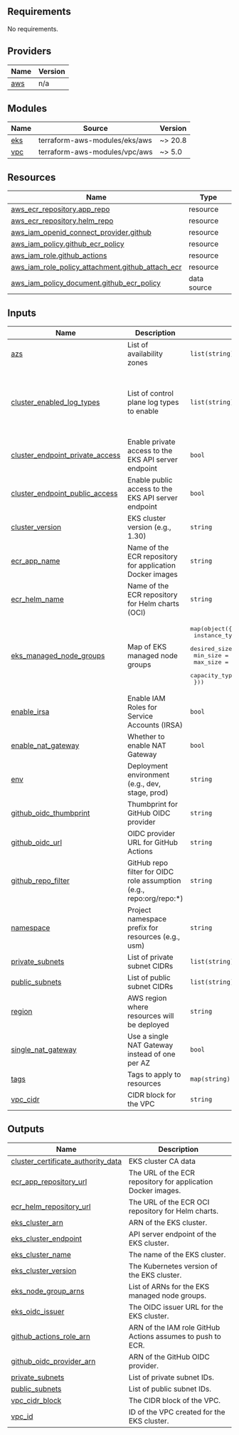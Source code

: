 ## Requirements

No requirements.

## Providers

| Name | Version |
|------|---------|
| <a name="provider_aws"></a> [aws](#provider\_aws) | n/a |

## Modules

| Name | Source | Version |
|------|--------|---------|
| <a name="module_eks"></a> [eks](#module\_eks) | terraform-aws-modules/eks/aws | ~> 20.8 |
| <a name="module_vpc"></a> [vpc](#module\_vpc) | terraform-aws-modules/vpc/aws | ~> 5.0 |

## Resources

| Name | Type |
|------|------|
| [aws_ecr_repository.app_repo](https://registry.terraform.io/providers/hashicorp/aws/latest/docs/resources/ecr_repository) | resource |
| [aws_ecr_repository.helm_repo](https://registry.terraform.io/providers/hashicorp/aws/latest/docs/resources/ecr_repository) | resource |
| [aws_iam_openid_connect_provider.github](https://registry.terraform.io/providers/hashicorp/aws/latest/docs/resources/iam_openid_connect_provider) | resource |
| [aws_iam_policy.github_ecr_policy](https://registry.terraform.io/providers/hashicorp/aws/latest/docs/resources/iam_policy) | resource |
| [aws_iam_role.github_actions](https://registry.terraform.io/providers/hashicorp/aws/latest/docs/resources/iam_role) | resource |
| [aws_iam_role_policy_attachment.github_attach_ecr](https://registry.terraform.io/providers/hashicorp/aws/latest/docs/resources/iam_role_policy_attachment) | resource |
| [aws_iam_policy_document.github_ecr_policy](https://registry.terraform.io/providers/hashicorp/aws/latest/docs/data-sources/iam_policy_document) | data source |

## Inputs

| Name | Description | Type | Default | Required |
|------|-------------|------|---------|:--------:|
| <a name="input_azs"></a> [azs](#input\_azs) | List of availability zones | `list(string)` | n/a | yes |
| <a name="input_cluster_enabled_log_types"></a> [cluster\_enabled\_log\_types](#input\_cluster\_enabled\_log\_types) | List of control plane log types to enable | `list(string)` | <pre>[<br/>  "api",<br/>  "audit",<br/>  "authenticator",<br/>  "controllerManager",<br/>  "scheduler"<br/>]</pre> | no |
| <a name="input_cluster_endpoint_private_access"></a> [cluster\_endpoint\_private\_access](#input\_cluster\_endpoint\_private\_access) | Enable private access to the EKS API server endpoint | `bool` | `false` | no |
| <a name="input_cluster_endpoint_public_access"></a> [cluster\_endpoint\_public\_access](#input\_cluster\_endpoint\_public\_access) | Enable public access to the EKS API server endpoint | `bool` | `true` | no |
| <a name="input_cluster_version"></a> [cluster\_version](#input\_cluster\_version) | EKS cluster version (e.g., 1.30) | `string` | n/a | yes |
| <a name="input_ecr_app_name"></a> [ecr\_app\_name](#input\_ecr\_app\_name) | Name of the ECR repository for application Docker images | `string` | n/a | yes |
| <a name="input_ecr_helm_name"></a> [ecr\_helm\_name](#input\_ecr\_helm\_name) | Name of the ECR repository for Helm charts (OCI) | `string` | n/a | yes |
| <a name="input_eks_managed_node_groups"></a> [eks\_managed\_node\_groups](#input\_eks\_managed\_node\_groups) | Map of EKS managed node groups | <pre>map(object({<br/>    instance_types = list(string)<br/>    desired_size   = number<br/>    min_size       = number<br/>    max_size       = number<br/>    capacity_type  = string<br/>  }))</pre> | n/a | yes |
| <a name="input_enable_irsa"></a> [enable\_irsa](#input\_enable\_irsa) | Enable IAM Roles for Service Accounts (IRSA) | `bool` | `true` | no |
| <a name="input_enable_nat_gateway"></a> [enable\_nat\_gateway](#input\_enable\_nat\_gateway) | Whether to enable NAT Gateway | `bool` | `true` | no |
| <a name="input_env"></a> [env](#input\_env) | Deployment environment (e.g., dev, stage, prod) | `string` | n/a | yes |
| <a name="input_github_oidc_thumbprint"></a> [github\_oidc\_thumbprint](#input\_github\_oidc\_thumbprint) | Thumbprint for GitHub OIDC provider | `string` | n/a | yes |
| <a name="input_github_oidc_url"></a> [github\_oidc\_url](#input\_github\_oidc\_url) | OIDC provider URL for GitHub Actions | `string` | n/a | yes |
| <a name="input_github_repo_filter"></a> [github\_repo\_filter](#input\_github\_repo\_filter) | GitHub repo filter for OIDC role assumption (e.g., repo:org/repo:*) | `string` | n/a | yes |
| <a name="input_namespace"></a> [namespace](#input\_namespace) | Project namespace prefix for resources (e.g., usm) | `string` | n/a | yes |
| <a name="input_private_subnets"></a> [private\_subnets](#input\_private\_subnets) | List of private subnet CIDRs | `list(string)` | n/a | yes |
| <a name="input_public_subnets"></a> [public\_subnets](#input\_public\_subnets) | List of public subnet CIDRs | `list(string)` | n/a | yes |
| <a name="input_region"></a> [region](#input\_region) | AWS region where resources will be deployed | `string` | `"us-east-1"` | no |
| <a name="input_single_nat_gateway"></a> [single\_nat\_gateway](#input\_single\_nat\_gateway) | Use a single NAT Gateway instead of one per AZ | `bool` | `true` | no |
| <a name="input_tags"></a> [tags](#input\_tags) | Tags to apply to resources | `map(string)` | `{}` | no |
| <a name="input_vpc_cidr"></a> [vpc\_cidr](#input\_vpc\_cidr) | CIDR block for the VPC | `string` | n/a | yes |

## Outputs

| Name | Description |
|------|-------------|
| <a name="output_cluster_certificate_authority_data"></a> [cluster\_certificate\_authority\_data](#output\_cluster\_certificate\_authority\_data) | EKS cluster CA data |
| <a name="output_ecr_app_repository_url"></a> [ecr\_app\_repository\_url](#output\_ecr\_app\_repository\_url) | The URL of the ECR repository for application Docker images. |
| <a name="output_ecr_helm_repository_url"></a> [ecr\_helm\_repository\_url](#output\_ecr\_helm\_repository\_url) | The URL of the ECR OCI repository for Helm charts. |
| <a name="output_eks_cluster_arn"></a> [eks\_cluster\_arn](#output\_eks\_cluster\_arn) | ARN of the EKS cluster. |
| <a name="output_eks_cluster_endpoint"></a> [eks\_cluster\_endpoint](#output\_eks\_cluster\_endpoint) | API server endpoint of the EKS cluster. |
| <a name="output_eks_cluster_name"></a> [eks\_cluster\_name](#output\_eks\_cluster\_name) | The name of the EKS cluster. |
| <a name="output_eks_cluster_version"></a> [eks\_cluster\_version](#output\_eks\_cluster\_version) | The Kubernetes version of the EKS cluster. |
| <a name="output_eks_node_group_arns"></a> [eks\_node\_group\_arns](#output\_eks\_node\_group\_arns) | List of ARNs for the EKS managed node groups. |
| <a name="output_eks_oidc_issuer"></a> [eks\_oidc\_issuer](#output\_eks\_oidc\_issuer) | The OIDC issuer URL for the EKS cluster. |
| <a name="output_github_actions_role_arn"></a> [github\_actions\_role\_arn](#output\_github\_actions\_role\_arn) | ARN of the IAM role GitHub Actions assumes to push to ECR. |
| <a name="output_github_oidc_provider_arn"></a> [github\_oidc\_provider\_arn](#output\_github\_oidc\_provider\_arn) | ARN of the GitHub OIDC provider. |
| <a name="output_private_subnets"></a> [private\_subnets](#output\_private\_subnets) | List of private subnet IDs. |
| <a name="output_public_subnets"></a> [public\_subnets](#output\_public\_subnets) | List of public subnet IDs. |
| <a name="output_vpc_cidr_block"></a> [vpc\_cidr\_block](#output\_vpc\_cidr\_block) | The CIDR block of the VPC. |
| <a name="output_vpc_id"></a> [vpc\_id](#output\_vpc\_id) | ID of the VPC created for the EKS cluster. |
